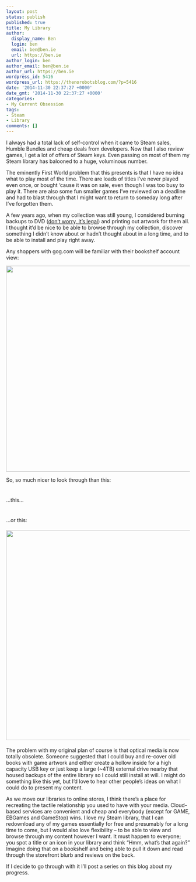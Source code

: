 ```yaml
---
layout: post
status: publish
published: true
title: My Library
author:
  display_name: Ben
  login: ben
  email: ben@ben.ie
  url: https://ben.ie
author_login: ben
author_email: ben@ben.ie
author_url: https://ben.ie
wordpress_id: 5416
wordpress_url: https://thenorobotsblog.com/?p=5416
date: '2014-11-30 22:37:27 +0000'
date_gmt: '2014-11-30 22:37:27 +0000'
categories:
- My Current Obsession
tags:
- Steam
- Library
comments: []
---
```

<p>I always had a total lack of self-control when it came to Steam sales, Humble Bundles and cheap deals from developers. Now that I also review games, I get a lot of offers of Steam keys. Even passing on most of them my Steam library has balooned to a huge, voluminous number.</p>
<p>The eminently First World problem that this presents is that I have no idea what to play most of the time. There are loads of titles I’ve never played even once, or bought ‘cause it was on sale, even though I was too busy to play it. There are also some fun smaller games I’ve reviewed on a deadline and had to blast through that I might want to return to someday long after I’ve forgotten them.</p>
<p>A few years ago, when my collection was still young, I considered burning backups to DVD (<a href="https://support.steampowered.com/kb_article.php?ref=8794-yphv-2033" target="_blank">don’t worry, it’s legal</a>) and printing out artwork for them all. I thought it’d be nice to be able to browse through my collection, discover something I didn’t know about or hadn’t thought about in a long time, and to be able to install and play right away.</p>
<p>Any shoppers with gog.com will be familiar with their bookshelf account view:</p>
<p><img style="max-height: none; max-width: 100%;" src="https://thenorobotsblog.com/wp-content/uploads/2014/11/Screenshot2014-11-3022.19.08.png" alt="" width="909" height="562" /></p>
<p>So, so much nicer to look through than this:</p>
<p><img style="margin-top: 5px; margin-right: 5px; margin-bottom: 5px; max-height: none; max-width: 100%;" src="https://thenorobotsblog.com/wp-content/uploads/2014/11/ScreenShot2014-11-30at22.21.03.png" alt="" data-position="3" /></p>
<p>…this…</p>
<p><img style="margin-top: 5px; margin-right: 5px; margin-bottom: 5px; max-height: none; max-width: 100%;" src="https://thenorobotsblog.com/wp-content/uploads/2014/11/ScreenShot2014-11-30at22.21.23.png" alt="" data-position="3" /></p>
<p>…or this:</p>
<p><img style="margin-top: 5px; margin-right: 5px; margin-bottom: 5px; max-height: none; max-width: 100%;" src="https://thenorobotsblog.com/wp-content/uploads/2014/11/ScreenShot2014-11-30at22.21.51.png" alt="" width="1193" height="573" data-position="3" /></p>
<p>The problem with my original plan of course is that optical media is now totally obsolete. Someone suggested that I could buy and re-cover old books with game artwork and either create a hollow inside for a high capacity USB key or just keep a large (~4TB) external drive nearby that housed backups of the entire library so I could still install at will. I might do something like this yet, but I’d love to hear other people’s ideas on what I could do to present my content.</p>
<p>As we move our libraries to online stores, I think there’s a place for recreating the tactile relationship you used to have with your media. Cloud-based services are convenient and cheap and everybody (except for GAME, EBGames and GameStop) wins. I love my Steam library, that I can redownload any of my games essentially for free and presumably for a long time to come, but I would also love flexibility – to be able to view and browse through my content however I want. It must happen to everyone; you spot a title or an icon in your library and think “Hmm, what’s that again?” Imagine doing that on a bookshelf and being able to pull it down and read through the storefront blurb and reviews on the back.</p>
<p>If I decide to go through with it I’ll post a series on this blog about my progress.</p>
